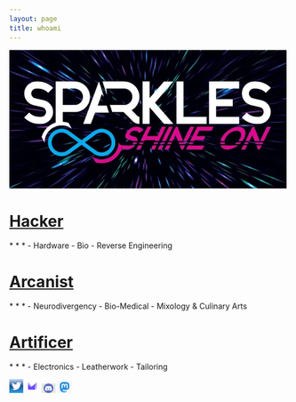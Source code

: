 ```yaml
---
layout: page
title: whoami
---
```


<img src="/assets/SparklesLogo.png">


<h1><a href="/Hacker">Hacker</a></h1>
* * *
  - Hardware
  - Bio
  - Reverse Engineering

  <h1><a href="/Arcanist">Arcanist</a></h1>
* * *
  - Neurodivergency
  - Bio-Medical
  - Mixology & Culinary Arts
 
 <h1><a href="/Artificer">Artificer</a></h1>
* * *
  - Electronics
  - Leatherwork
  - Tailoring

<a href="https://twitter.com/sparkles_34_32"><img src="/assets/twitterlogo.png"></a>
<a href="mailto:Sparkles@sparcanum.io"><img src="/assets/protonlogo.png"></a>
<a href="mailto:Sparkles@sparcanum.io"><img src="/assets/discordlogo.png"></a>
<a href="mailto:Sparkles@sparcanum.io"><img src="/assets/mastodonlogo.png"></a>
